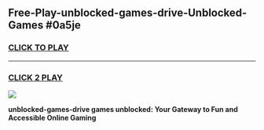 
## Free-Play-unblocked-games-drive-Unblocked-Games #0a5je
<h3>
<a href="https://news.freeplayer.one?title=unblocked-games-drive&ref=8M">CLICK TO PLAY</a></h3>
<hr>

<h3>
<a href="https://news.freeplayer.one?title=unblocked-games-drive&ref=8M">CLICK 2 PLAY</a>
  
</h3>

<a href="https://news.freeplayer.one?title=unblocked-games-drive&ref=8M"><img src="https://clearcache.store/games.png"></a>


**unblocked-games-drive games unblocked: Your Gateway to Fun and Accessible Online Gaming**

